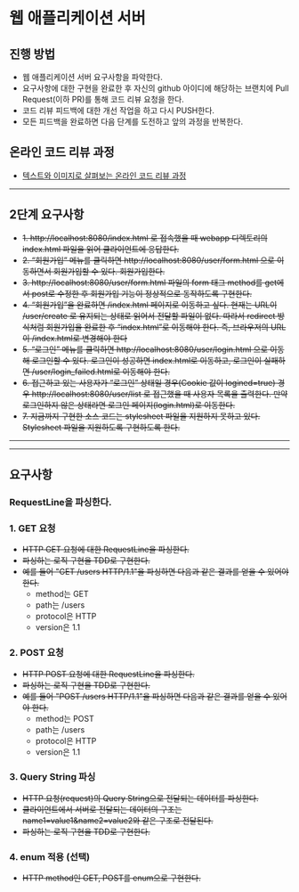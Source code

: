 # 웹 애플리케이션 서버
## 진행 방법
* 웹 애플리케이션 서버 요구사항을 파악한다.
* 요구사항에 대한 구현을 완료한 후 자신의 github 아이디에 해당하는 브랜치에 Pull Request(이하 PR)를 통해 코드 리뷰 요청을 한다.
* 코드 리뷰 피드백에 대한 개선 작업을 하고 다시 PUSH한다.
* 모든 피드백을 완료하면 다음 단계를 도전하고 앞의 과정을 반복한다.

## 온라인 코드 리뷰 과정
* [텍스트와 이미지로 살펴보는 온라인 코드 리뷰 과정](https://github.com/next-step/nextstep-docs/tree/master/codereview)

---
## 2단계 요구사항

* ~~1. http://localhost:8080/index.html 로 접속했을 때 webapp 디렉토리의 index.html 파일을 읽어 클라이언트에 응답한다.~~
* ~~2. “회원가입” 메뉴를 클릭하면 http://localhost:8080/user/form.html 으로 이동하면서 회원가입할 수 있다. 회원가입한다.~~
* ~~3. http://localhost:8080/user/form.html 파일의 form 태그 method를 get에서 post로 수정한 후 회원가입 기능이 정상적으로 동작하도록 구현한다.~~   
* ~~4. “회원가입”을 완료하면 /index.html 페이지로 이동하고 싶다. 현재는 URL이 /user/create 로 유지되는 상태로 읽어서 전달할 파일이 없다. 따라서 redirect 방식처럼 회원가입을 완료한 후 “index.html”로 이동해야 한다. 즉, 브라우저의 URL이 /index.html로 변경해야 한다~~
* ~~5. “로그인” 메뉴를 클릭하면 http://localhost:8080/user/login.html 으로 이동해 로그인할 수 있다. 로그인이 성공하면 index.html로 이동하고, 로그인이 실패하면 /user/login_failed.html로 이동해야 한다.~~
* ~~6. 접근하고 있는 사용자가 “로그인” 상태일 경우(Cookie 값이 logined=true) 경우 http://localhost:8080/user/list 로 접근했을 때 사용자 목록을 출력한다. 만약 로그인하지 않은 상태라면 로그인 페이지(login.html)로 이동한다.~~
* ~~7. 지금까지 구현한 소스 코드는 stylesheet 파일을 지원하지 못하고 있다. Stylesheet 파일을 지원하도록 구현하도록 한다.~~
---


---

## 요구사항
### RequestLine을 파싱한다.
### 1. GET 요청
* ~~HTTP GET 요청에 대한 RequestLine을 파싱한다.~~
* ~~파싱하는 로직 구현을 TDD로 구현한다.~~
* ~~예를 들어 "GET /users HTTP/1.1"을 파싱하면 다음과 같은 결과를 얻을 수 있어야 한다.~~
    * method는 GET
    * path는 /users
    * protocol은 HTTP
    * version은 1.1

### 2. POST 요청
* ~~HTTP POST 요청에 대한 RequestLine을 파싱한다.~~
* ~~파싱하는 로직 구현을 TDD로 구현한다.~~
* ~~예를 들어 "POST /users HTTP/1.1"을 파싱하면 다음과 같은 결과를 얻을 수 있어야 한다.~~
  * method는 POST
  * path는 /users
  * protocol은 HTTP
  * version은 1.1
### 3. Query String 파싱
* ~~HTTP 요청(request)의 Query String으로 전달되는 데이터를 파싱한다.~~
* ~~클라이언트에서 서버로 전달되는 데이터의 구조는 name1=value1&name2=value2와 같은 구조로 전달된다.~~
* ~~파싱하는 로직 구현을 TDD로 구현한다.~~
### 4. enum 적용 (선택)
* ~~HTTP method인 GET, POST를 enum으로 구현한다.~~